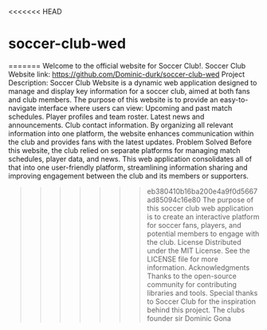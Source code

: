 <<<<<<< HEAD
# soccer-club-wed

=======
Welcome to the official website for Soccer Club!.
Soccer Club Website link: https://github.com/Dominic-durk/soccer-club-wed
Project Description: Soccer Club Website is a dynamic web application designed to manage and display key information for a soccer club, aimed at both fans and club members. The purpose of this website is to provide an easy-to-navigate interface where users can view:
                    Upcoming and past match schedules.
                    Player profiles and team roster.
                    Latest news and announcements.
                    Club contact information.
By organizing all relevant information into one platform, the website enhances communication within the club and provides fans with the latest updates.
Problem Solved
Before this website, the club relied on separate platforms for managing match schedules, player data, and news. This web application consolidates all of that into one user-friendly platform, streamlining information sharing and improving engagement between the club and its members or supporters.
>>>>>>> eb380410b16ba200e4a9f0d5667ad85094c16e80
The purpose of this soccer club web application is to create an interactive platform for soccer fans, players, and potential members to engage with the club.
License
Distributed under the MIT License. See the LICENSE file for more information.
Acknowledgments
Thanks to the open-source community for contributing libraries and tools.
Special thanks to Soccer Club for the inspiration behind this project.
The clubs founder sir Dominic Gona

